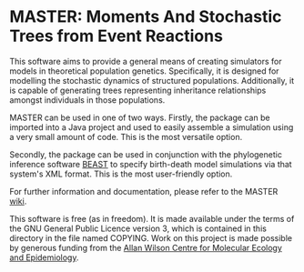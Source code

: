 MASTER: Moments And Stochastic Trees from Event Reactions
=========================================================

This software aims to provide a general means of creating simulators
for models in theoretical population genetics.  Specifically, it is
designed for modelling the stochastic dynamics of structured
populations.  Additionally, it is capable of generating trees
representing inheritance relationships amongst individuals in those
populations.

MASTER can be used in one of two ways.  Firstly, the package can be
imported into a Java project and used to easily assemble a simulation
using a very small amount of code.  This is the most versatile option.

Secondly, the package can be used in conjunction with the phylogenetic
inference software [BEAST](http://code.google.com/p/beast2/) to
specify birth-death model simulations via that system's XML format.
This is the most user-friendly option.

For further information and documentation, please refer to the MASTER
[wiki](http://www.github.com/tgvaughan/MASTER/wiki).

This software is free (as in freedom).  It is made available under the
terms of the GNU General Public Licence version 3, which is contained
in this directory in the file named COPYING.  Work on this project is
made possible by generous funding from the [Allan Wilson Centre for
Molecular Ecology and Epidemiology](http://www.allanwilsoncentre.ac.nz/).

